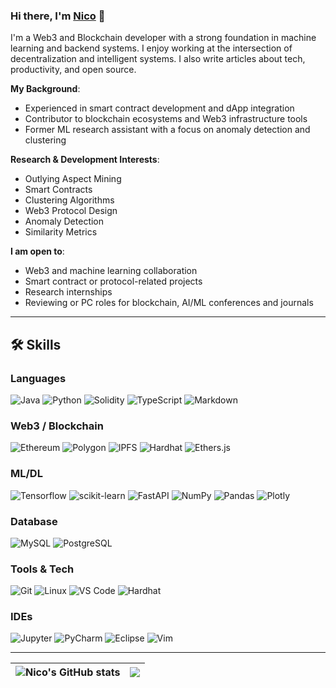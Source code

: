 ### Hi there, I'm [Nico](https://github.com/NicoDev124) 👋

I'm a Web3 and Blockchain developer with a strong foundation in machine learning and backend systems. I enjoy working at the intersection of decentralization and intelligent systems. I also write articles about tech, productivity, and open source.

**My Background**:
- Experienced in smart contract development and dApp integration
- Contributor to blockchain ecosystems and Web3 infrastructure tools
- Former ML research assistant with a focus on anomaly detection and clustering

**Research & Development Interests**:
- Outlying Aspect Mining
- Smart Contracts
- Clustering Algorithms
- Web3 Protocol Design
- Anomaly Detection
- Similarity Metrics

**I am open to**:
- Web3 and machine learning collaboration
- Smart contract or protocol-related projects
- Research internships
- Reviewing or PC roles for blockchain, AI/ML conferences and journals

---

## 🛠 Skills

### Languages

![Java](https://img.shields.io/badge/Java-ED8B00?style=for-the-badge&logo=java&logoColor=white)
![Python](https://img.shields.io/badge/Python-3776AB?style=for-the-badge&logo=python&logoColor=white)
![Solidity](https://img.shields.io/badge/Solidity-363636?style=for-the-badge&logo=solidity&logoColor=white)
![TypeScript](https://img.shields.io/badge/TypeScript-007ACC?style=for-the-badge&logo=typescript&logoColor=white)
![Markdown](https://img.shields.io/badge/Markdown-000000?style=for-the-badge&logo=markdown&logoColor=white)

### Web3 / Blockchain

![Ethereum](https://img.shields.io/badge/Ethereum-3C3C3D?style=for-the-badge&logo=ethereum&logoColor=white)
![Polygon](https://img.shields.io/badge/Polygon-8247e5?style=for-the-badge&logo=polygon&logoColor=white)
![IPFS](https://img.shields.io/badge/IPFS-65C2CB?style=for-the-badge&logo=ipfs&logoColor=white)
![Hardhat](https://img.shields.io/badge/Hardhat-181717?style=for-the-badge&logo=hardhat&logoColor=white)
![Ethers.js](https://img.shields.io/badge/Ethers.js-6633cc?style=for-the-badge)

### ML/DL

![Tensorflow](https://img.shields.io/badge/TensorFlow-FF6F00?style=for-the-badge&logo=tensorflow&logoColor=white)
![scikit-learn](https://img.shields.io/badge/scikit--learn-F7931E?style=for-the-badge&logo=scikit-learn&logoColor=white)
![FastAPI](https://img.shields.io/badge/FastAPI-005571?style=for-the-badge&logo=fastapi)
![NumPy](https://img.shields.io/badge/Numpy-013243?style=for-the-badge&logo=numpy&logoColor=white)
![Pandas](https://img.shields.io/badge/Pandas-150458?style=for-the-badge&logo=pandas&logoColor=white)
![Plotly](https://img.shields.io/badge/Plotly-3F4F75?style=for-the-badge&logo=plotly&logoColor=white)

### Database

![MySQL](https://img.shields.io/badge/MySQL-00000F?style=for-the-badge&logo=mysql&logoColor=white)
![PostgreSQL](https://img.shields.io/badge/PostgreSQL-316192?style=for-the-badge&logo=postgresql&logoColor=white)

### Tools & Tech

![Git](https://img.shields.io/badge/Git-E44C30?style=for-the-badge&logo=git&logoColor=white)
![Linux](https://img.shields.io/badge/Linux-FCC624?style=for-the-badge&logo=linux&logoColor=black)
![VS Code](https://img.shields.io/badge/VS%20Code-0078d7?style=for-the-badge&logo=visual-studio-code&logoColor=white)
![Hardhat](https://img.shields.io/badge/Hardhat-121011?style=for-the-badge&logo=hardhat&logoColor=yellow)

### IDEs

![Jupyter](https://img.shields.io/badge/Jupyter-FA0F00?style=for-the-badge&logo=jupyter&logoColor=white)
![PyCharm](https://img.shields.io/badge/PyCharm-143?style=for-the-badge&logo=pycharm&logoColor=black&color=black&labelColor=green)
![Eclipse](https://img.shields.io/badge/Eclipse-FE7A16?style=for-the-badge&logo=Eclipse&logoColor=white)
![Vim](https://img.shields.io/badge/VIM-11AB00?style=for-the-badge&logo=vim&logoColor=white)

---

| <img align="center" src="https://github-readme-stats.vercel.app/api?username=NicoDev124&show_icons=true&include_all_commits=true&theme=buefy&hide_border=true" alt="Nico's GitHub stats" /> | <img align="center" src="https://github-readme-stats.vercel.app/api/top-langs/?username=NicoDev124&layout=compact&theme=buefy&hide_border=true" /> |
| ------------- | ------------- |
